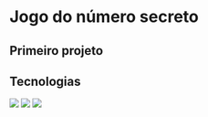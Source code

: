 <h1>Jogo do número secreto</h1>

<h2>Primeiro projeto</h2>

## Tecnologias
<div>
  <img src="https://img.shields.io/badge/HTML-orange">
  <img src="https://img.shields.io/badge/CSS-blue">
  <img src="https://img.shields.io/badge/JavaScript-yellow">
</div>
